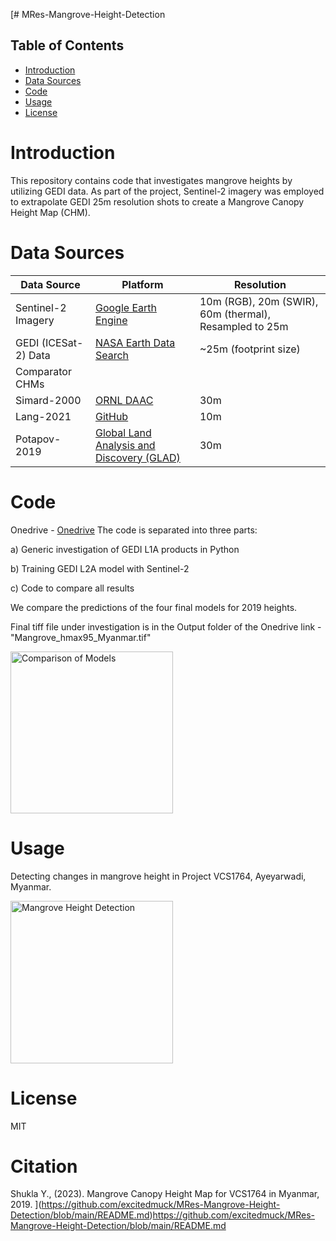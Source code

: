 [# MRes-Mangrove-Height-Detection

## Table of Contents
- [Introduction](#introduction)
- [Data Sources](#data-sources)
- [Code](#code)
- [Usage](#usage)
- [License](#license)

# Introduction

This repository contains code that investigates mangrove heights by utilizing GEDI data. As part of the project, Sentinel-2 imagery was employed to extrapolate GEDI 25m resolution shots to create a Mangrove Canopy Height Map (CHM).

# Data Sources

| Data Source                   | Platform                                     | Resolution |
|-------------------------------|----------------------------------------------|------------|
| Sentinel-2 Imagery            | [Google Earth Engine](https://code.earthengine.google.com/) | 10m (RGB), 20m (SWIR), 60m (thermal), Resampled to 25m |
| GEDI (ICESat-2) Data          | [NASA Earth Data Search](https://search.earthdata.nasa.gov/search?q=GEDI%20L1B&sb[0]=94.37695%2C17.00659%2C94.58789%2C17.21311&fst0=Land%20Surface&fst1=Biosphere&lat=17.05078125&long=93.0146484375&zoom=7) | ~25m (footprint size) |
| Comparator CHMs               |                                               |            |
| Simard-2000                   | [ORNL DAAC](https://daac.ornl.gov/cgi-bin/dsviewer.pl?ds_id=1665) | 30m         |
| Lang-2021                     | [GitHub](https://langnico.github.io/globalcanopyheight/) | 10m         |
| Potapov-2019                  | [Global Land Analysis and Discovery (GLAD)](https://glad.umd.edu/dataset/gedi/) | 30m        |

# Code

Onedrive - [Onedrive](https://uniofnottm-my.sharepoint.com/:f:/g/personal/yashvini_shukla_nottingham_ac_uk/EgfFzlIcxcVDsOF6FtFl0BkBhJZCwZHERTV_A3a9vwaA8g?e=FnuVEj)
The code is separated into three parts:

a) Generic investigation of GEDI L1A products in Python

b) Training GEDI L2A model with Sentinel-2

c) Code to compare all results


We compare the predictions of the four final models for 2019 heights.

Final tiff file under investigation is in the Output folder of the Onedrive link - "Mangrove_hmax95_Myanmar.tif"


<img width="259.5" alt="Comparison of Models" src="https://github.com/excitedmuck/MRes-Mangrove-Height-Detection/assets/33532101/1f68a6cd-bba7-48b9-ac45-2b62cda1f505">

# Usage

Detecting changes in mangrove height in Project VCS1764, Ayeyarwadi, Myanmar.


<img width="259.5" alt="Mangrove Height Detection" src="https://github.com/excitedmuck/MRes-Mangrove-Height-Detection/assets/33532101/de096cc5-65fd-44bc-bcc8-1e86eff7c57a">

# License
MIT

# Citation

Shukla Y., (2023). Mangrove Canopy Height Map for VCS1764 in Myanmar, 2019.
](https://github.com/excitedmuck/MRes-Mangrove-Height-Detection/blob/main/README.md)https://github.com/excitedmuck/MRes-Mangrove-Height-Detection/blob/main/README.md
